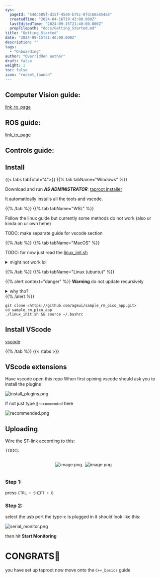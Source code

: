 ```yaml
---
sys:
  pageId: "54dc585f-d15f-45d0-b75c-8fdc66a854a8"
  createdTime: "2024-04-16T19:43:00.000Z"
  lastEditedTime: "2024-09-15T21:40:00.000Z"
  propFilepath: "docs/Getting_Started.md"
title: "Getting_Started"
date: "2024-09-15T21:40:00.000Z"
description: ""
tags:
  - "Onboarding"
author: "Overridden author"
draft: false
weight: 1
toc: false
icon: "rocket_launch"
---
```


## Computer Vision guide:

[link_to_page](86d45bc0-388b-4d26-8848-44f255f73d0e)

## ROS guide:

[link_to_page](3c76c1de-ec8f-46d6-8b0a-294005edc2d5)

## Controls guide:

## Install

{{< tabs tabTotal="4">}}
{{% tab tabName="Windows" %}}

Download and run _**AS ADMINISTRATOR**_: [taproot installer](https://github.com/Thornbots/TeachingFreshies/releases/tag/1.0)

It automatically installs all the tools and vscode.

{{% /tab %}}
{{% tab tabName="WSL" %}}

Follow the linux guide but currently some methods do not work (also ur kinda on ur own hehe)

TODO: make separate guide for vscode section

{{% /tab %}}
{{% tab tabName="MacOS" %}}

TODO: for now just read the [linux_init.sh](https://github.com/agmui/sample_rm_pico_app/blob/main/linux_init.sh)

<details>
<summary>might not work lol</summary>

`brew install libusb pkg-config`

Next install: [vscode](https://code.visualstudio.com/Download)

</details>

{{% /tab %}}
{{% tab tabName="Linux (ubuntu)" %}}

{{% alert context="danger" %}}
**Warning** do not update recursively
<details>
<summary>why tho?</summary>
There are some submodules that may go on for a while (like tinyusb) and I highly
recommend you don't need to get them.
If you want to see what submodules I update just look in `linux_init.sh`
</details>
{{% /alert %}}

```shell
git clone <https://github.com/agmui/sample_rm_pico_app.git>
cd sample_rm_pico_app
./linux_init.sh && source ~/.bashrc
```

## Install VScode

[vscode](https://code.visualstudio.com/Download)

{{% /tab %}}
{{< /tabs >}}

## VScode extensions

Have vscode open this repo
When first opining vscode should ask you to install the plugins

![install_plugins.png](https://prod-files-secure.s3.us-west-2.amazonaws.com/d518164a-d88e-44d1-a4ee-3adb3bd8bce0/89bd30f0-1825-4e77-867b-0a41ce370880/install_plugins.png?X-Amz-Algorithm=AWS4-HMAC-SHA256&X-Amz-Content-Sha256=UNSIGNED-PAYLOAD&X-Amz-Credential=ASIAZI2LB4666K4S7RKA%2F20250213%2Fus-west-2%2Fs3%2Faws4_request&X-Amz-Date=20250213T100826Z&X-Amz-Expires=3600&X-Amz-Security-Token=IQoJb3JpZ2luX2VjEOr%2F%2F%2F%2F%2F%2F%2F%2F%2F%2FwEaCXVzLXdlc3QtMiJIMEYCIQC9h9vWL2N2fPqP3hGPRW1j0SuJhnvu6BKLgw7LeWiA6wIhAITU5fbT4qNBy5MNwzXvBoHUr0fPsgBC3h1FXcJIVqf0Kv8DCBMQABoMNjM3NDIzMTgzODA1IgziFWa%2FnXshA60L0vMq3AMjSFzv0clLeRVXhOteZ%2FV5j0MXPSk3YUI5h65xmEMXiL7rC5sY9LtPHW8Rwz3%2B1VGZsIngazby91nVuNQYW1wt2DCCTDniWDkPZ%2Fo21%2BXMDmRSyrzdl1p7bi02E%2BI89m7qDyqwn23cQNMvrzBAizxzKCjlQCPoSg20JKE0oUpV2E7XjxbgGcqBSfR7BcQx2e%2BwlohxOKUNm0acUZmVjFNYZljLpztg6eJQfN7tNpNiekwVNC0ZzSHaLQF3WyRt%2BSZzC3pUQxhmkT9YLCAKBgD%2F17ImaWp%2FEXKsVaE9Ck1vcrKgZ0WD8t5wfR9fyKue83zkPfyTC9cJTE%2BBUTVT68v8ur%2BqfbInoWmNgeGfte7skY4gik8xsOBcXdloFCPbwM3XajfVyPguwHs5uSe6jFHuUm%2BXepe%2Bu9dX6I9PG3l54zXW6%2B5nHoaPrWMCwAWew%2FsSlvKEuG%2BB3KOiYeg2ng0Od21SeuSYD3Je2Gqpd6%2FsM1N1xjssbL1epUOsxeknW1oIkdOtC%2BEjAhyKC1zFd2MwzBXCLc%2Bnhm4v%2BEWqqaw%2B68mBbhyAUEpIRO27GWHFBIrMaBp1uO7BpubgJTMuBMsiBI%2Fnlhaudk%2BcO2i7kU7ZasFoLAjRb5ae02KhIzC3hre9BjqkActvX1RVLThWpHgqdlj7nMZkNBTXMN%2BhjBC%2BINoIGXKG%2FQdibmr1c%2B2655gQ%2BK6E4xIoiH5nEl6loko0T4upRxHpAhppxb9%2Bt4qod9YtewaGhpnV0oRVxylkVBzcQYp6l1zvrZHfPqxLflbg6LFBYzYVBSoOtt%2BRHYzQDtA2Rxlx6oDX1%2FDWjRaZozkDMJ9Y7wD0pDcZEUDL4QIj8HmO19CcaVzr&X-Amz-Signature=e52a0a682a4027897bdc8545831657a6d84fdd4dc4ab44447f5c1299754e1f66&X-Amz-SignedHeaders=host&x-id=GetObject)

If not just type `@recommended` here  

![recommended.png](https://prod-files-secure.s3.us-west-2.amazonaws.com/d518164a-d88e-44d1-a4ee-3adb3bd8bce0/61e661e9-5d85-4dfc-be0d-8d2097a5e793/recommended.png?X-Amz-Algorithm=AWS4-HMAC-SHA256&X-Amz-Content-Sha256=UNSIGNED-PAYLOAD&X-Amz-Credential=ASIAZI2LB4666K4S7RKA%2F20250213%2Fus-west-2%2Fs3%2Faws4_request&X-Amz-Date=20250213T100826Z&X-Amz-Expires=3600&X-Amz-Security-Token=IQoJb3JpZ2luX2VjEOr%2F%2F%2F%2F%2F%2F%2F%2F%2F%2FwEaCXVzLXdlc3QtMiJIMEYCIQC9h9vWL2N2fPqP3hGPRW1j0SuJhnvu6BKLgw7LeWiA6wIhAITU5fbT4qNBy5MNwzXvBoHUr0fPsgBC3h1FXcJIVqf0Kv8DCBMQABoMNjM3NDIzMTgzODA1IgziFWa%2FnXshA60L0vMq3AMjSFzv0clLeRVXhOteZ%2FV5j0MXPSk3YUI5h65xmEMXiL7rC5sY9LtPHW8Rwz3%2B1VGZsIngazby91nVuNQYW1wt2DCCTDniWDkPZ%2Fo21%2BXMDmRSyrzdl1p7bi02E%2BI89m7qDyqwn23cQNMvrzBAizxzKCjlQCPoSg20JKE0oUpV2E7XjxbgGcqBSfR7BcQx2e%2BwlohxOKUNm0acUZmVjFNYZljLpztg6eJQfN7tNpNiekwVNC0ZzSHaLQF3WyRt%2BSZzC3pUQxhmkT9YLCAKBgD%2F17ImaWp%2FEXKsVaE9Ck1vcrKgZ0WD8t5wfR9fyKue83zkPfyTC9cJTE%2BBUTVT68v8ur%2BqfbInoWmNgeGfte7skY4gik8xsOBcXdloFCPbwM3XajfVyPguwHs5uSe6jFHuUm%2BXepe%2Bu9dX6I9PG3l54zXW6%2B5nHoaPrWMCwAWew%2FsSlvKEuG%2BB3KOiYeg2ng0Od21SeuSYD3Je2Gqpd6%2FsM1N1xjssbL1epUOsxeknW1oIkdOtC%2BEjAhyKC1zFd2MwzBXCLc%2Bnhm4v%2BEWqqaw%2B68mBbhyAUEpIRO27GWHFBIrMaBp1uO7BpubgJTMuBMsiBI%2Fnlhaudk%2BcO2i7kU7ZasFoLAjRb5ae02KhIzC3hre9BjqkActvX1RVLThWpHgqdlj7nMZkNBTXMN%2BhjBC%2BINoIGXKG%2FQdibmr1c%2B2655gQ%2BK6E4xIoiH5nEl6loko0T4upRxHpAhppxb9%2Bt4qod9YtewaGhpnV0oRVxylkVBzcQYp6l1zvrZHfPqxLflbg6LFBYzYVBSoOtt%2BRHYzQDtA2Rxlx6oDX1%2FDWjRaZozkDMJ9Y7wD0pDcZEUDL4QIj8HmO19CcaVzr&X-Amz-Signature=c110426c482554f6e4e886d74ccfd1b4ebe93aa673808c8b9e78328b43a1aa11&X-Amz-SignedHeaders=host&x-id=GetObject)

## Uploading

Wire the ST-link according to this:

TODO:

<div style="display: flex;flex-direction: row; column-gap:10px; max-width: 630px;justify-content: center;">
<div>

![image.png](https://prod-files-secure.s3.us-west-2.amazonaws.com/d518164a-d88e-44d1-a4ee-3adb3bd8bce0/210ecb78-1116-4d7b-b9b7-2292f66fa2c2/image.png?X-Amz-Algorithm=AWS4-HMAC-SHA256&X-Amz-Content-Sha256=UNSIGNED-PAYLOAD&X-Amz-Credential=ASIAZI2LB466Y64GRATT%2F20250213%2Fus-west-2%2Fs3%2Faws4_request&X-Amz-Date=20250213T100829Z&X-Amz-Expires=3600&X-Amz-Security-Token=IQoJb3JpZ2luX2VjEOr%2F%2F%2F%2F%2F%2F%2F%2F%2F%2FwEaCXVzLXdlc3QtMiJHMEUCIQC08Ii5J%2FHTa9YSUygClBiZDLl5kCrtSGZcg78hmr6OkAIgUrX4aYMH73joLuz9dWQLUheXwlJvFc9c8apP%2FwA9kLEq%2FwMIExAAGgw2Mzc0MjMxODM4MDUiDIhbdnp4SXVzB7bUwSrcA6m%2B2qRk8tYHlRTyvfAV337zWYhlAmS1UNp60app822vDnKD%2Fuc1n8DnD0eKPCfx9Uxamnvb7YZrQj25fczYnkJlZ%2FtSgC9S5VF5VXa61rlnNDUIAyMwptF1qaQPwsWljAKVifpkmtxdQvqAnGx36KzTPtm0UchO%2FDcY3Cd4JSwLBOAlHyIvAxFRYJMf%2FuZtgytUDyvwLmB1VU%2FLY02%2FcUNQLsBiwsssUG2W%2FFJrjBaRAD8so0rYSHBZ7NH2l7GkDITE9P4puq3pQCH2skf9ubZj3FymRdhRdk3lnkUhV0jG%2BVzONjtpwORPkYsXdfCbDwPyOA9zM%2FCTGCW0C27Qd39aOK2rQEPAfcmiASPc8O4QX61PFMoSTI5ViK9d42i9YkUUHsUeugUWb67qFoHqUSpEKRfVXoEt4Ecer1vAZzCDfdBFsOwKu5Gz%2Br4dkqtW84oFHS3F8jbgVl2bJUrWABMXwrxVC%2B5DWArJpJHlhv2GegKlSmOCGHauH9jdb0mZNtX7RelJABM85ODG98mlFIHgpGBWN5tP%2BY92oqBYT7T2Lp2XF%2BAERe73mGuyXQwj0z2J5BvqsjESMI7oyeBQfiB9XX70zcSUKe05%2Fiax9CNt%2FGkRR9ilYA3tsMcWML6Gt70GOqUBym9xOnDr7xRyEUbTZykTOE1LNigttVzot6AUaunvPYoLHjrPOAwpJrlQI4Muti2VDiz8XFtMU1ruc1QYxkuwmtlj6GLjCWYL5KEl57N%2Fc1%2Fwxlgm6JemzKE5RWs4rDPobJT2ALalDnt%2BgUKDl6Ee4Kh8r8pAO8uzYpN5yMoZ2wSh39Vr4mb25dp0CxAmZZsYhpgXmPFz%2FTYTuh9a%2BS4Lz4XyhPF4&X-Amz-Signature=e4036a8d263febd88c1b22bdfa4d297693af80b42b7cc21fbb6cebcb44b700e4&X-Amz-SignedHeaders=host&x-id=GetObject)

</div>
<div>

![image.png](https://prod-files-secure.s3.us-west-2.amazonaws.com/d518164a-d88e-44d1-a4ee-3adb3bd8bce0/33a0fd0f-8ca6-4a86-8e09-26e95ded1fff/image.png?X-Amz-Algorithm=AWS4-HMAC-SHA256&X-Amz-Content-Sha256=UNSIGNED-PAYLOAD&X-Amz-Credential=ASIAZI2LB466636H4NJ7%2F20250213%2Fus-west-2%2Fs3%2Faws4_request&X-Amz-Date=20250213T100831Z&X-Amz-Expires=3600&X-Amz-Security-Token=IQoJb3JpZ2luX2VjEOr%2F%2F%2F%2F%2F%2F%2F%2F%2F%2FwEaCXVzLXdlc3QtMiJIMEYCIQC6JKLww6oOR%2B3fr8rtLDFpX43h6VIlyCSH9mOdeKeTVAIhALkuKtAkJ73N026BB2xb%2F0PJxI4Ql1wJNoo5RmQCPHIbKv8DCBMQABoMNjM3NDIzMTgzODA1IgwX%2Bb4e4RQHyS7cIF4q3AN6ZVY353IR4vo2kS8Z32SEvwsBMnf%2FR%2BRBis%2BtshR0ZiLmgUrcV2Tnbe1IvmU3iwzu1X7%2Fww6CwFQDriQn6lt18oG387PdJmDTnawMD1hcdUk79D4cnGsqHsPk2hzYi4s5S4aKHdjzopSEJ3m28Gb2sSJJcnVabXcKsRT1byFQt7E9ZqaTQQvM0q7dvgsX2ZCabNgk413qDDeHiUCa8UhZPR%2B%2Bgcxodbm6K46polMNFYUzv6fPuRhEeQHsEPqU2KS1C3R0BhyJivscl1gB%2BN80Nqy2RqCeBhB8z41a6rTzEaEy0RiuJWNDRnAk8n1%2Bj9%2Bm0MaGaS3xR5KIai0eU%2FV%2FYudUAJtSpbkOu48pao4bb6MMsjWkCCNQTYKOB1kBhCqzM8Dzxo7MpxIzfV%2Fx6He2cyc%2FPyH2%2BSpKq1b3y9Lcxa64Wwv9LN4QtPVN8sULqTyv8rb3%2BVsTpUoa41pY4thfG4LAPI49IlwGnUQx%2BeatvsRxJ%2Fww3UxRFbv4MAVLA5Gf2NUGC4rFIoER42dtT%2FehgvDkQxGMb1JGaBXdLi9cTW1qoZcRQynNptsmkfIUh%2B4VUP3bUApQsxpGG6YABZIOOc7EKrkDn5HUlPXMFPhew78GA%2F3vIi4iTxfg3TC2hre9BjqkAYku3vJOSPqehHXwUciu1m%2B1gtqH5fhcVTQlxO0pFhtIzewb0Y2IZ0Cg2KArQ1jFElV0S4oUq2DGNlwpWHeNw3sr9uqJGA%2BGR2XSnAjBStLXgTR%2Bs7bxnf5m7VBfzn65TjY8ayG3c5cmYbXAfD9GAyFfCZ%2FFld4sbus3CnXkzqgn7nZerQUgTJJwoBIz2KsuJf7h4OvG3rKNbOsVrsWi%2FgOi8MQa&X-Amz-Signature=90a1d1aca3d16e5fe1e64bff00582c8b55d44f61b92e9040c909da7547e3878d&X-Amz-SignedHeaders=host&x-id=GetObject)

</div>
</div>

### Step 1:

press `CTRL + SHIFT + B`

### Step 2:

select the usb port the type-c is plugged in it should look like this:

![serial_monitor.png](https://prod-files-secure.s3.us-west-2.amazonaws.com/d518164a-d88e-44d1-a4ee-3adb3bd8bce0/f03f4774-05d4-4393-b6a0-d5efb6d315ab/serial_monitor.png?X-Amz-Algorithm=AWS4-HMAC-SHA256&X-Amz-Content-Sha256=UNSIGNED-PAYLOAD&X-Amz-Credential=ASIAZI2LB4666K4S7RKA%2F20250213%2Fus-west-2%2Fs3%2Faws4_request&X-Amz-Date=20250213T100826Z&X-Amz-Expires=3600&X-Amz-Security-Token=IQoJb3JpZ2luX2VjEOr%2F%2F%2F%2F%2F%2F%2F%2F%2F%2FwEaCXVzLXdlc3QtMiJIMEYCIQC9h9vWL2N2fPqP3hGPRW1j0SuJhnvu6BKLgw7LeWiA6wIhAITU5fbT4qNBy5MNwzXvBoHUr0fPsgBC3h1FXcJIVqf0Kv8DCBMQABoMNjM3NDIzMTgzODA1IgziFWa%2FnXshA60L0vMq3AMjSFzv0clLeRVXhOteZ%2FV5j0MXPSk3YUI5h65xmEMXiL7rC5sY9LtPHW8Rwz3%2B1VGZsIngazby91nVuNQYW1wt2DCCTDniWDkPZ%2Fo21%2BXMDmRSyrzdl1p7bi02E%2BI89m7qDyqwn23cQNMvrzBAizxzKCjlQCPoSg20JKE0oUpV2E7XjxbgGcqBSfR7BcQx2e%2BwlohxOKUNm0acUZmVjFNYZljLpztg6eJQfN7tNpNiekwVNC0ZzSHaLQF3WyRt%2BSZzC3pUQxhmkT9YLCAKBgD%2F17ImaWp%2FEXKsVaE9Ck1vcrKgZ0WD8t5wfR9fyKue83zkPfyTC9cJTE%2BBUTVT68v8ur%2BqfbInoWmNgeGfte7skY4gik8xsOBcXdloFCPbwM3XajfVyPguwHs5uSe6jFHuUm%2BXepe%2Bu9dX6I9PG3l54zXW6%2B5nHoaPrWMCwAWew%2FsSlvKEuG%2BB3KOiYeg2ng0Od21SeuSYD3Je2Gqpd6%2FsM1N1xjssbL1epUOsxeknW1oIkdOtC%2BEjAhyKC1zFd2MwzBXCLc%2Bnhm4v%2BEWqqaw%2B68mBbhyAUEpIRO27GWHFBIrMaBp1uO7BpubgJTMuBMsiBI%2Fnlhaudk%2BcO2i7kU7ZasFoLAjRb5ae02KhIzC3hre9BjqkActvX1RVLThWpHgqdlj7nMZkNBTXMN%2BhjBC%2BINoIGXKG%2FQdibmr1c%2B2655gQ%2BK6E4xIoiH5nEl6loko0T4upRxHpAhppxb9%2Bt4qod9YtewaGhpnV0oRVxylkVBzcQYp6l1zvrZHfPqxLflbg6LFBYzYVBSoOtt%2BRHYzQDtA2Rxlx6oDX1%2FDWjRaZozkDMJ9Y7wD0pDcZEUDL4QIj8HmO19CcaVzr&X-Amz-Signature=672dd1ed93996f6d65babd41e18ee8c1421a09c11dfa2dbdde4ed2c1680eb171&X-Amz-SignedHeaders=host&x-id=GetObject)

then hit **Start Monitoring**

# CONGRATS🎉

you have set up taproot now move onto the `C++_basics` guide
